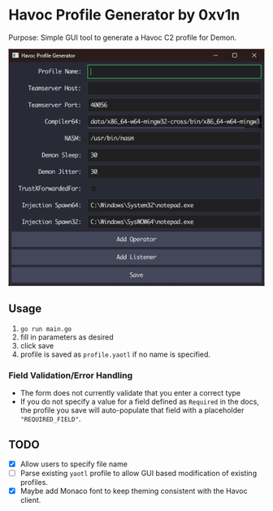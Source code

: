 # Havoc Profile Generator by 0xv1n

Purpose: Simple GUI tool to generate a Havoc C2 profile for Demon.

![](mainwindow.png)

## Usage

1. `go run main.go`
2. fill in parameters as desired
3. click save
4. profile is saved as `profile.yaotl` if no name is specified.

### Field Validation/Error Handling
- The form does not currently validate that you enter a correct type
- If you do not specify a value for a field defined as `Required` in the docs, the profile you save will auto-populate that field with a placeholder `"REQUIRED_FIELD"`.

## TODO

- [x] Allow users to specify file name
- [ ] Parse existing `yaotl` profile to allow GUI based modification of existing profiles.
- [x] Maybe add Monaco font to keep theming consistent with the Havoc client.
